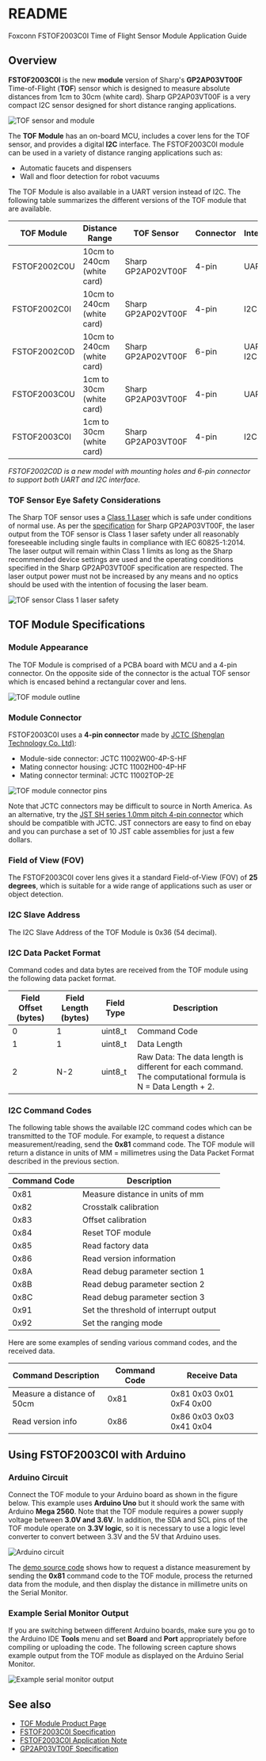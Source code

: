 # README
Foxconn FSTOF2003C0I Time of Flight Sensor Module Application Guide

## Overview
**FSTOF2003C0I** is the new **module** version of Sharp's **GP2AP03VT00F** Time-of-Flight (**TOF**) sensor which is designed to measure absolute distances from 1cm to 30cm (white card). Sharp GP2AP03VT00F is a very compact I2C sensor designed for short distance ranging applications.

![TOF sensor and module](https://github.com/sharpsensoruser/sharp-sensor-demos/blob/master/images/foxconn_fstof2003c0i_tofsensor.png)

The **TOF Module** has an on-board MCU, includes a cover lens for the TOF sensor, and provides a digital **I2C** interface. The FSTOF2003C0I module can be used in a variety of distance ranging applications such as:
* Automatic faucets and dispensers
* Wall and floor detection for robot vacuums

The TOF Module is also available in a UART version instead of I2C. The following table summarizes the different versions of the TOF module that are available.

| TOF Module | Distance Range|TOF Sensor|Connector|Interface|
|------------|---------------|----------|---------|---------|
|FSTOF2002C0U|10cm to 240cm (white card)|Sharp GP2AP02VT00F|4-pin|UART|
|FSTOF2002C0I|10cm to 240cm (white card)|Sharp GP2AP02VT00F|4-pin|I2C|
|FSTOF2002C0D|10cm to 240cm (white card)|Sharp GP2AP02VT00F|6-pin|UART / I2C|
|FSTOF2003C0U|1cm to 30cm (white card)|Sharp GP2AP03VT00F|4-pin|UART|
|FSTOF2003C0I|1cm to 30cm (white card)|Sharp GP2AP03VT00F|4-pin|I2C|

*FSTOF2002C0D is a new model with mounting holes and 6-pin connector to support both UART and I2C interface.*

### TOF Sensor Eye Safety Considerations

The Sharp TOF sensor uses a [Class 1 Laser](https://en.wikipedia.org/wiki/Laser_safety#Class_1) which is safe under conditions of normal use. As per the [specification](http://www.socle-tech.com/doc/IC%20Channel%20Product/SHARP_GP2AP03VT00F_Specification.pdf) for Sharp GP2AP03VT00F, the laser output from the TOF sensor is Class 1 laser safety under all reasonably foreseeable including single faults in compliance with IEC 60825-1:2014. The laser output will remain within Class 1 limits as long as the Sharp recommended device settings are used and the operating conditions specified in the Sharp GP2AP03VT00F specification are respected. The laser output power must not be increased by any means and no optics should be used with the intention of focusing the laser beam.

![TOF sensor Class 1 laser safety](https://github.com/sharpsensoruser/sharp-sensor-demos/blob/master/images/sharp_mtof171000c0_lasersafety.png)

## TOF Module Specifications

### Module Appearance

The TOF Module is comprised of a PCBA board with MCU and a 4-pin connector. On the opposite side of the connector is the actual TOF sensor which is encased behind a rectangular cover and lens.

![TOF module outline](https://github.com/sharpsensoruser/sharp-sensor-demos/blob/master/images/foxconn_fstof2002c0u_appearance.png)

### Module Connector

FSTOF2003C0I uses a **4-pin connector** made by [JCTC (Shenglan Technology Co. Ltd)](http://www.jctc.com.cn/):

* Module-side connector: JCTC 11002W00-4P-S-HF
* Mating connector housing: JCTC 11002H00-4P-HF
* Mating connector terminal: JCTC 11002TOP-2E

![TOF module connector pins](https://github.com/sharpsensoruser/sharp-sensor-demos/blob/master/images/foxconn_fstof2003c0i_connectorpins.png)

Note that JCTC connectors may be difficult to source in North America. As an alternative, try the [JST SH series 1.0mm pitch 4-pin connector](http://www.jst-mfg.com/product/pdf/eng/eSH.pdf) which should be compatible with JCTC. JST connectors are easy to find on ebay and you can purchase a set of 10 JST cable assemblies for just a few dollars.

### Field of View (FOV)

The FSTOF2003C0I cover lens gives it a standard Field-of-View (FOV) of **25 degrees**, which is suitable for a wide range of applications such as user or object detection. 

### I2C Slave Address

The I2C Slave Address of the TOF Module is 0x36 (54 decimal).

### I2C Data Packet Format

Command codes and data bytes are received from the TOF module using the following data packet format.

| Field Offset (bytes) | Field Length (bytes)|Field Type | Description |
|-------------|-------------|-------------|---------|
|0|1|uint8_t|Command Code|
|1|1|uint8_t|Data Length|
|2|N-2|uint8_t|Raw Data: The data length is different for each command. The computational formula is N = Data Length + 2.|

### I2C Command Codes

The following table shows the available I2C command codes which can be transmitted to the TOF module. For example, to request a distance measurement/reading, send the **0x81** command code. The TOF module will return a distance in units of MM = millimetres using the Data Packet Format described in the previous section.

| Command Code | Description |
|-------------|-------------|
| 0x81 | Measure distance in units of mm |
| 0x82 | Crosstalk calibration |
| 0x83 | Offset calibration |
| 0x84 | Reset TOF module |
| 0x85 | Read factory data |
| 0x86 | Read version information |
| 0x8A | Read debug parameter section 1 |
| 0x8B | Read debug parameter section 2 |
| 0x8C | Read debug parameter section 3 |
| 0x91 | Set the threshold of interrupt output |
| 0x92 | Set the ranging mode |

Here are some examples of sending various command codes, and the received data.

| Command Description| Command Code | Receive Data
|-------------|-------------|-------------|
| Measure a distance of 50cm | 0x81 | 0x81 0x03 0x01 0xF4 0x00
| Read version info | 0x86 | 0x86 0x03 0x03 0x41 0x04

## Using FSTOF2003C0I with Arduino

### Arduino Circuit

Connect the TOF module to your Arduino board as shown in the figure below. This example uses **Arduino Uno** but it should work the same with Arduino **Mega 2560**. Note that the TOF module requires a power supply voltage between **3.0V and 3.6V**. In addition, the SDA and SCL pins of the TOF module operate on **3.3V logic**, so it is necessary to use a logic level converter to convert between 3.3V and the 5V that Arduino uses.

![Arduino circuit](https://github.com/sharpsensoruser/sharp-sensor-demos/blob/master/images/foxconn_fstof2003c0i_circuit.png)

The [demo source code](https://github.com/sharpsensoruser/sharp-sensor-demos/blob/master/FSTOF2003C0I/foxconn_fstof2003c0i_demo.ino) shows how to request a distance measurement by sending the **0x81** command code to the TOF module, process the returned data from the module, and then display the distance in millimetre units on the Serial Monitor.

### Example Serial Monitor Output

If you are switching between different Arduino boards, make sure you go to the Arduino IDE **Tools** menu and set **Board** and **Port** appropriately before compiling or uploading the code. The following screen capture shows example output from the TOF module as displayed on the Arduino Serial Monitor.

![Example serial monitor output](https://github.com/sharpsensoruser/sharp-sensor-demos/blob/master/images/foxconn_fstof2003c0i_monitor.png)

## See also
* [TOF Module Product Page](http://www.socle-tech.com/Socle_ToF_Module%20.php)
* [FSTOF2003C0I Specification](http://www.socle-tech.com/doc/IC%20Channel%20Product/FSTOF2003C0x%20ToF%20module%20Preliminary%20V4_EN.pdf)
* [FSTOF2003C0I Application Note](http://www.socle-tech.com/doc/IC%20Channel%20Product/FSTOF200xC0x%20ToF%20module%20Preliminary%20application%20guide_EN.pdf)
* [GP2AP03VT00F Specification](http://www.socle-tech.com/doc/IC%20Channel%20Product/SHARP_GP2AP03VT00F_Specification.pdf)

